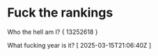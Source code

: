 # Fuck the rankings

Who the hell am I?
{ 13252618 }

What fucking year is it?
[ 2025-03-15T21:06:40Z ]
